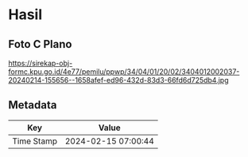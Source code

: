 # Hasil

## Foto C Plano

https://sirekap-obj-formc.kpu.go.id/4e77/pemilu/ppwp/34/04/01/20/02/3404012002037-20240214-155656--1658afef-ed96-432d-83d3-66fd6d725db4.jpg


## Metadata

| Key        | Value               |
| ---------- | ------------------- |
| Time Stamp | 2024-02-15 07:00:44 |



